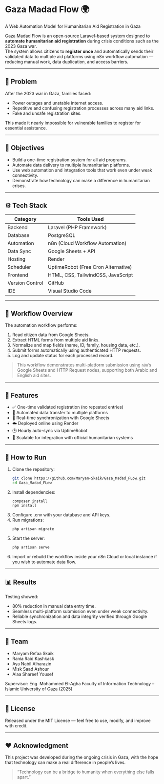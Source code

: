 # Gaza Madad Flow 🌍

A Web Automation Model for Humanitarian Aid Registration in Gaza

Gaza Madad Flow is an open-source Laravel-based system designed to **automate humanitarian aid registration** during crisis conditions such as the 2023 Gaza war.  
The system allows citizens to **register once** and automatically sends their validated data to multiple aid platforms using n8n workflow automation — reducing manual work, data duplication, and access barriers.

---

## 🚨 Problem

After the 2023 war in Gaza, families faced:
- Power outages and unstable internet access.
- Repetitive and confusing registration processes across many aid links.
- Fake and unsafe registration sites.

This made it nearly impossible for vulnerable families to register for essential assistance.

---

## 🎯 Objectives

- Build a one-time registration system for all aid programs.
- Automate data delivery to multiple humanitarian platforms.
- Use web automation and integration tools that work even under weak connectivity.
- Demonstrate how technology can make a difference in humanitarian crises.

---

## ⚙️ Tech Stack

| Category | Tools Used |
|-----------|------------|
| Backend | Laravel (PHP Framework) |
| Database | PostgreSQL |
| Automation | n8n (Cloud Workflow Automation) |
| Data Sync | Google Sheets + API |
| Hosting | Render |
| Scheduler | UptimeRobot (Free Cron Alternative) |
| Frontend | HTML, CSS, TailwindCSS, JavaScript |
| Version Control | GitHub |
| IDE | Visual Studio Code |

---

## 🧩 Workflow Overview

The automation workflow performs:

1. Read citizen data from Google Sheets.
2. Extract HTML forms from multiple aid links.
3. Normalize and map fields (name, ID, family, housing data, etc.).
4. Submit forms automatically using authenticated HTTP requests.
5. Log and update status for each processed record.

> This workflow demonstrates multi-platform submission using `n8n`’s Google Sheets and HTTP Request nodes, supporting both Arabic and English aid sites.

---

## 🧪 Features

- ✅ One-time validated registration (no repeated entries)
- 🔄 Automated data transfer to multiple platforms
- 💾 Real-time synchronization with Google Sheets
- ☁️ Deployed online using Render
- 🕒 Hourly auto-sync via UptimeRobot
- 🧱 Scalable for integration with official humanitarian systems

---

## 🚀 How to Run

1. Clone the repository:
   ```bash
   git clone https://github.com/Maryam-Skaik/Gaza_Madad_FLow.git
   cd Gaza_Madad_FLow
2. Install dependencies:
    ```bash
    composer install
    npm install
3. Configure .env with your database and API keys.
4. Run migrations:
    ```bash
    php artisan migrate
5. Start the server:
    ```bash
    php artisan serve
6. Import or rebuild the workflow inside your n8n Cloud or local instance if you wish to automate data flow.

---

## 📊 Results

Testing showed:

- 80% reduction in manual data entry time.
- Seamless multi-platform submission even under weak connectivity.
- Reliable synchronization and data integrity verified through Google Sheets logs.

---

## 🤝 Team

- Maryam Refaa Skaik
- Rania Raid Kashkask
- Aya Nabil Alharazin
- Misk Saad Ashour
- Alaa Shareef Yousef

Supervisor: Eng. Mohammed El-Agha
Faculty of Information Technology – Islamic University of Gaza (2025)

---

## 📜 License

Released under the MIT License — feel free to use, modify, and improve with credit.

---

## ❤️ Acknowledgment

This project was developed during the ongoing crisis in Gaza, with the hope that technology can make a real difference in people’s lives.

> “Technology can be a bridge to humanity when everything else falls apart.”
